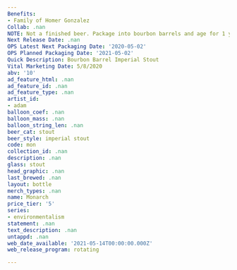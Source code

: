 ```yaml
---
Benefits:
- Family of Homer Gonzalez
Collab: .nan
NOTE: Not a finished beer. Package into bourbon barrels and age for 1 year on site.
Next Release Date: .nan
OPS Latest Next Packaging Date: '2020-05-02'
OPS Planned Packaging Date: '2021-05-02'
Quick Description: Bourbon Barrel Imperial Stout
Vital Marketing Date: 5/8/2020
abv: '10'
ad_feature_html: .nan
ad_feature_id: .nan
ad_feature_type: .nan
artist_id:
- adam
balloon_coef: .nan
balloon_mass: .nan
balloon_string_len: .nan
beer_cat: stout
beer_style: imperial stout
code: mon
collection_id: .nan
description: .nan
glass: stout
head_graphic: .nan
last_brewed: .nan
layout: bottle
merch_types: .nan
name: Monarch
price_tier: '5'
series:
- environmentalism
statement: .nan
text_description: .nan
untappd: .nan
web_date_available: '2021-05-14T00:00:00.000Z'
web_release_program: rotating

---
```

